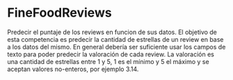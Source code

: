 # FineFoodReviews
Predecir el puntaje de los reviews en funcion de sus datos.  El objetivo de esta competencia es predecir la cantidad de estrellas de un review en base a los datos del mismo. En general debería ser suficiente usar los campos de texto para poder predecir la valoración de cada review. La valoración es una cantidad de estrellas entre 1 y 5, 1 es el mínimo y 5 el máximo y se aceptan valores no-enteros, por ejemplo 3.14.
